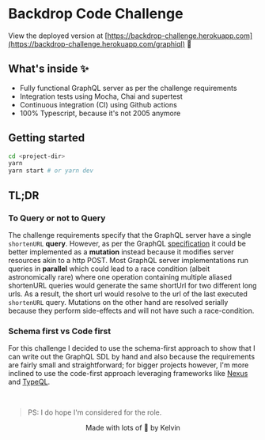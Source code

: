 # Backdrop Code Challenge

View the deployed version at [https://backdrop-challenge.herokuapp.com](https://backdrop-challenge.herokuapp.com/graphiql) 🚀 

## What's inside ✨

- Fully functional GraphQL server as per the challenge requirements
- Integration tests using Mocha, Chai and supertest
- Continuous integration (CI) using Github actions
- 100% Typescript, because it's not 2005 anymore

## Getting started

```bash
cd <project-dir>
yarn
yarn start # or yarn dev
```

## TL;DR
### To Query or not to Query

The challenge requirements specify that the GraphQL server have a single ```shortenURL``` **query**. However, as per the GraphQL [specification](http://spec.graphql.org/draft/#sec-Mutation) it could be better implemented as a **mutation** instead because it modifies server resources akin to a http POST. Most GraphQL server implementations run queries in **parallel** which could lead to a race condition (albeit astronomically rare) where one operation containing multiple aliased shortenURL queries would generate the same shortUrl for two different long urls. As a result, the short url would resolve to the url of the last executed ```shortenURL``` query. Mutations on the other hand are resolved serially because they perform side-effects and will not have such a race-condition.

### Schema first vs Code first

For this challenge I decided to use the schema-first approach to show that I can write out the GraphQL SDL by hand and also because the requirements are fairly small and straightforward; for bigger projects however, I'm more inclined to use the code-first approach leveraging frameworks like [Nexus](https://nexusjs.org) and [TypeQL](https://typeql.com/).

<br/>

>PS: I do hope I'm considered for the role.

<p align="center">Made with lots of 💙 by Kelvin</p>


